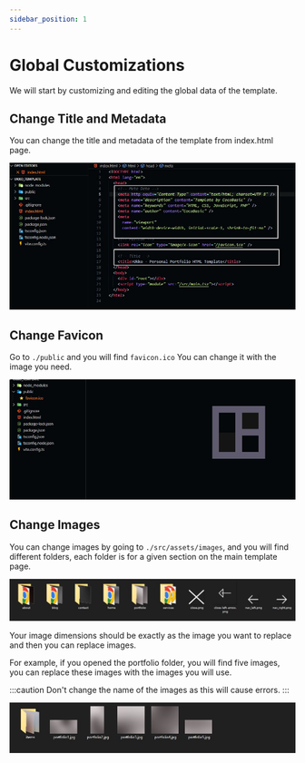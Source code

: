 ```yaml
---
sidebar_position: 1
---
```


# Global Customizations

We will start by customizing and editing the global data of the template.

## Change Title and Metadata

You can change the title and metadata of the template from index.html page.

![change title and metadata](./img/change-title-metadata.jpg)

## Change Favicon

Go to `./public` and you will find `favicon.ico` You can change it with the image you need.

![change favicon](./img/change-favicon.jpg)

## Change Images

You can change images by going to `./src/assets/images`, and you will find different folders, each folder is for a given section on the main template page.

![change images](./img/change-images-1.jpg)

Your image dimensions should be exactly as the image you want to replace and then you can replace images.

For example, if you opened the portfolio folder, you will find five images, you can replace these images with the images you will use.

:::caution
Don't change the name of the images as this will cause errors.
:::

![change images](./img/change-images-2.jpg)
